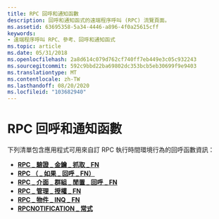 ```yaml
---
title: RPC 回呼和通知函數
description: 回呼和通知函式的遠端程序呼叫 (RPC) 流覽頁面。
ms.assetid: 63695358-5a34-4446-a896-4f0a25615cff
keywords:
- 遠端程序呼叫 RPC、參考、回呼和通知函式
ms.topic: article
ms.date: 05/31/2018
ms.openlocfilehash: 2a8d614c079d762cf740ff7eb449e3c05c932243
ms.sourcegitcommit: 592c9bbd22ba69802dc353bcb5eb30699f9e9403
ms.translationtype: MT
ms.contentlocale: zh-TW
ms.lasthandoff: 08/20/2020
ms.locfileid: "103682940"
---
```

# <a name="rpc-callback-and-notification-functions"></a>RPC 回呼和通知函數

下列清單包含應用程式可用來自訂 RPC 執行時間環境行為的回呼函數資訊：

-   [**RPC \_ 驗證 \_ 金鑰 \_ 抓取 \_ FN**](/windows/desktop/api/Rpcdce/nc-rpcdce-rpc_auth_key_retrieval_fn)
-   [**RPC （ \_ 如果 \_ 回呼 \_ FN）**](/windows/desktop/api/Rpcdce/nc-rpcdce-rpc_if_callback_fn)
-   [**RPC \_ 介面 \_ 群組 \_ 閒置 \_ 回呼 \_ FN**](/windows/desktop/api/Rpcdce/nc-rpcdce-rpc_interface_group_idle_callback_fn)
-   [**RPC \_ 管理 \_ 授權 \_ FN**](/windows/desktop/api/Rpcdce/nc-rpcdce-rpc_mgmt_authorization_fn)
-   [**RPC \_ 物件 \_ INQ \_ FN**](/windows/desktop/api/Rpcdce/nc-rpcdce-rpc_object_inq_fn)
-   [**RPCNOTIFICATION \_ 常式**](/previous-versions/aa375808(v=vs.80))

 

 
